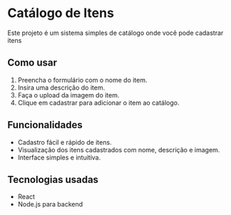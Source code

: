 # Catálogo de Itens

Este projeto é um sistema simples de catálogo onde você pode cadastrar itens
 

## Como usar

1. Preencha o formulário com o nome do item.  
2. Insira uma descrição do item.  
3. Faça o upload da imagem do item.  
4. Clique em cadastrar para adicionar o item ao catálogo.


## Funcionalidades

- Cadastro fácil e rápido de itens.  
- Visualização dos itens cadastrados com nome, descrição e imagem.  
- Interface simples e intuitiva.


## Tecnologias usadas

- React  
- Node.js para backend
